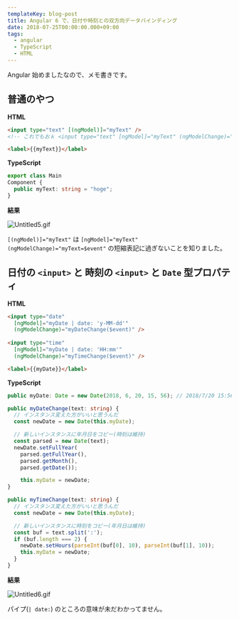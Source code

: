 ```yaml
---
templateKey: blog-post
title: Angular 6 で、日付や時刻との双方向データバインディング
date: 2018-07-25T00:00:00.000+09:00
tags:
  - angular
  - TypeScript
  - HTML
---
```

Angular 始めましたなので、メモ書きです。
<!--more-->

## 普通のやつ

**HTML**

```html
<input type="text" [(ngModel)]="myText" />
<!-- これでもおｋ <input type="text" [ngModel]="myText" (ngModelChange)="myText=$event" /> -->

<label>{{myText}}</label>
```
**TypeScript**

```typescript
export class Main
Component {
  public myText: string = "hoge";
}
```

**結果**

![Untitled5.gif](https://qiita-image-store.s3.amazonaws.com/0/8227/608e5bba-30e3-b872-052a-a3e14600d698.gif)

``[(ngModel)]="myText"`` は ``[ngModel]="myText" (ngModelChange)="myText=$event"`` の短縮表記に過ぎないことを知りました。

## 日付の ``<input>`` と 時刻の ``<input>`` と ``Date`` 型プロパティ

**HTML**

```html
<input type="date" 
  [ngModel]="myDate | date: 'y-MM-dd'" 
  (ngModelChange)="myDateChange($event)" />
  
<input type="time" 
  [ngModel]="myDate | date: 'HH:mm'" 
  (ngModelChange)="myTimeChange($event)" />

<label>{{myDate}}</label>
```

**TypeScript**

```typescript
public myDate: Date = new Date(2018, 6, 20, 15, 56); // 2018/7/20 15:56

public myDateChange(text: string) {
  // インスタンス変えた方がいいと思うんだ
  const newDate = new Date(this.myDate);

  // 新しいインスタンスに年月日をコピー(時刻は維持)
  const parsed = new Date(text);
  newDate.setFullYear(
    parsed.getFullYear(),
    parsed.getMonth(),
    parsed.getDate());    

    this.myDate = newDate;
}

public myTimeChange(text: string) {
  // インスタンス変えた方がいいと思うんだ
  const newDate = new Date(this.myDate);

  // 新しいインスタンスに時刻をコピー(年月日は維持)
  const buf = text.split(':');
  if (buf.length === 2) {
    newDate.setHours(parseInt(buf[0], 10), parseInt(buf[1], 10));
    this.myDate = newDate;
  }
}
```

**結果**

![Untitled6.gif](https://qiita-image-store.s3.amazonaws.com/0/8227/0d775891-0964-5545-1c43-c0c65c313a79.gif)


パイプ(``| date:``) のところの意味が未だわかってません。
